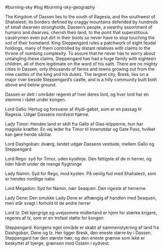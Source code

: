 #burning-sky #log #burning-sky-geography

The Kingdom of Dassen lies to the south of Ragesia, and the southwest of Shahalesti, its borders defined by craggy mountains defended by hundreds of small dwarven strongholds. Dassen’s people, a swarthy assortment of humans and dwarves, cherish their land, to the point that superstitious cavalrymen even put dirt in their boots so never have to stop touching the soil of their homeland.
King Steppengard rules a patchwork of eight feudal holdings, many of them controlled by distant relatives with claims to the throne of numbing complexity. To assure that he never has to worry about
untangling these claims, Steppengard has had a huge family with eighteen children, all of them legitimate on the word of his oath. There are no mighty cities in Dassen, only thousands of farms and towns growing out from the nine castles of the king and his dukes. The largest city, Bresk, lies on a major river beside Steppengard’s castle, and is a hilly community built both above and below ground.
Dassen er delt i områder regeret af hver deres lord, og hver lord har en stemme i rådet under kongen.
Lord Gallo: Hertug og forsvarer af Alydi-gabet, som er en passag til Ragesia. Udgør Dassens nordvest hjørne.
Lady Timor: Hendes land er skilt fra Gallo af Glas-klipperne, hun har magiske kræfter. En vej leder fra Timor til Innenotdar og Gate Pass, hvilket kan gøre hende sårbar.
Lord Dashgoban: dværg, landet udgør Dassens vestside, mellem Gallo og Steppengard
Lord Rego: syd for Timor, uden kystlinje. Den fattigste af de ni herrer, og lider hårdt under de mange flygtninge
Lady Namin: Syd for Rego, mod kysten. På venlig fod med Shahalesti, som er hendes nordlige nabo
Lord Megadon: Syd for Namin, nær Seaquen. Den rigeste af herrerne.
Lady Dene: Den smukke Lady Dene er afhængig af handlen med Seaquen, men står svagt i forhold til de andre herrer
Lord Iz: Det bjergrige og uvejsomme midterland er hjem for stærke krigere, regeres af Iz, som er en trofast støtte for kongen  
Steppengard: Kongens eget område er skabt af sammenstykning af land fra Dashgoban, Dene og Iz. Her ligger Bresk, den eneste større by i Dassen. Steppengard har den største hær, og den eneste grænse som ikke er beskyttet af bjerge, grænsen mod Ostalin i sydvest.
